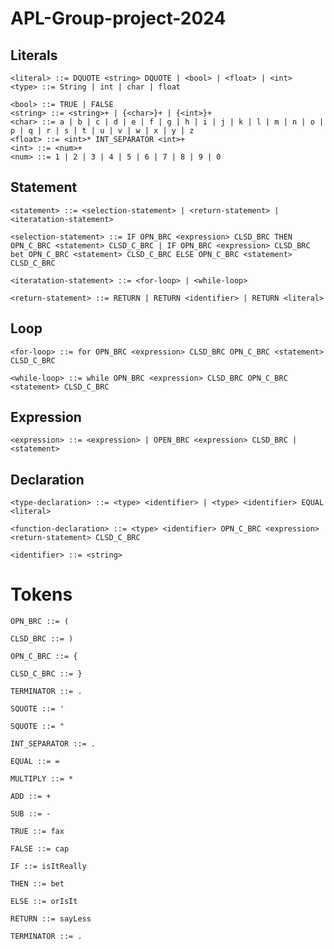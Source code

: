 # APL-Group-project-2024

## Literals

    <literal> ::= DQUOTE <string> DQUOTE | <bool> | <float> | <int>
    <type> ::= String | int | char | float

    <bool> ::= TRUE | FALSE    
    <string> ::= <string>+ | {<char>}+ | {<int>}+ 
    <char> ::= a | b | c | d | e | f | g | h | i | j | k | l | m | n | o | p | q | r | s | t | u | v | w | x | y | z
    <float> ::= <int>* INT_SEPARATOR <int>+
    <int> ::= <num>+
    <num> ::= 1 | 2 | 3 | 4 | 5 | 6 | 7 | 8 | 9 | 0

## Statement

    <statement> ::= <selection-statement> | <return-statement> | <iteratation-statement>
    
    <selection-statement> ::= IF OPN_BRC <expression> CLSD_BRC THEN OPN_C_BRC <statement> CLSD_C_BRC | IF OPN_BRC <expression> CLSD_BRC bet OPN_C_BRC <statement> CLSD_C_BRC ELSE OPN_C_BRC <statement> CLSD_C_BRC

    <iteratation-statement> ::= <for-loop> | <while-loop>
    
    <return-statement> ::= RETURN | RETURN <identifier> | RETURN <literal>

## Loop

    <for-loop> ::= for OPN_BRC <expression> CLSD_BRC OPN_C_BRC <statement> CLSD_C_BRC

    <while-loop> ::= while OPN_BRC <expression> CLSD_BRC OPN_C_BRC <statement> CLSD_C_BRC

## Expression

    <expression> ::= <expression> | OPEN_BRC <expression> CLSD_BRC | <statement>
    
## Declaration
    
    <type-declaration> ::= <type> <identifier> | <type> <identifier> EQUAL <literal>
    
    <function-declaration> ::= <type> <identifier> OPN_C_BRC <expression> <return-statement> CLSD_C_BRC

    <identifier> ::= <string>

# Tokens
    
    OPN_BRC ::= (
    
    CLSD_BRC ::= )
    
    OPN_C_BRC ::= {
    
    CLSD_C_BRC ::= }
    
    TERMINATOR ::= .
    
    SQUOTE ::= '
    
    SQUOTE ::= "
    
    INT_SEPARATOR ::= .
    
    EQUAL ::= =
    
    MULTIPLY ::= *
    
    ADD ::= +
    
    SUB ::= -
    
    TRUE ::= fax
    
    FALSE ::= cap
    
    IF ::= isItReally
    
    THEN ::= bet
    
    ELSE ::= orIsIt
    
    RETURN ::= sayLess
    
    TERMINATOR ::= . 
    
